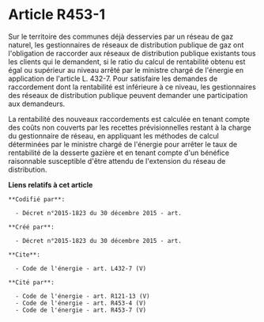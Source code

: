 # Article R453-1

Sur le territoire des communes déjà desservies par un réseau de gaz naturel, les gestionnaires de réseaux de distribution
publique de gaz ont l'obligation de raccorder aux réseaux de distribution publique existants tous les clients qui le
demandent, si le ratio du calcul de rentabilité obtenu est égal ou supérieur au niveau arrêté par le ministre chargé de
l'énergie en application de l'article L. 432-7. Pour satisfaire les demandes de raccordement dont la rentabilité est
inférieure à ce niveau, les gestionnaires des réseaux de distribution publique peuvent demander une participation aux
demandeurs. 

La rentabilité des nouveaux raccordements est calculée en tenant compte des coûts non couverts par les recettes
prévisionnelles restant à la charge du gestionnaire de réseau, en appliquant les méthodes de calcul déterminées par le
ministre chargé de l'énergie pour arrêter le taux de rentabilité de la desserte gazière et en tenant compte d'un bénéfice
raisonnable susceptible d'être attendu de l'extension du réseau de distribution.

**Liens relatifs à cet article**

	**Codifié par**:

	  - Décret n°2015-1823 du 30 décembre 2015 - art.

	**Créé par**:

	  - Décret n°2015-1823 du 30 décembre 2015 - art.

	**Cite**:

	  - Code de l'énergie - art. L432-7 (V)

	**Cité par**:

	  - Code de l'énergie - art. R121-13 (V)
	  - Code de l'énergie - art. R453-4 (V)
	  - Code de l'énergie - art. R453-7 (V)
